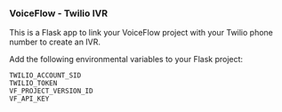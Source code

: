 
### VoiceFlow - Twilio IVR
This is a Flask app to link your VoiceFlow project with your 
Twilio phone number to create an IVR.  

Add the following environmental variables to your Flask project:  
```text
TWILIO_ACCOUNT_SID
TWILIO_TOKEN
VF_PROJECT_VERSION_ID
VF_API_KEY
```



